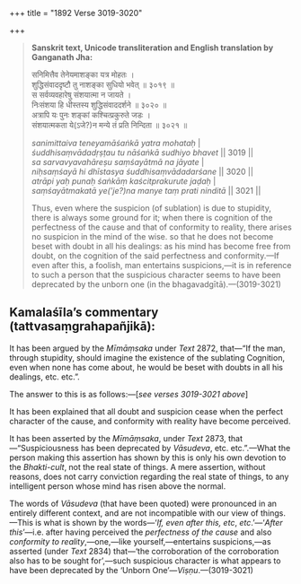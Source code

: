 +++
title = "1892 Verse 3019-3020"

+++
> **Sanskrit text, Unicode transliteration and English translation by Ganganath Jha:** 
>
> सनिमित्तैव तेनेयमाशङ्का यत्र मोहतः ।  
> शुद्धिसंवाददृष्टौ तु नाशङ्का सुधियो भवेत् ॥ ३०१९ ॥  
> स सर्वव्यवहारेषु संशयात्मा न जायते ।  
> निःसंशया हि धीस्तस्य शुद्धिसंवाददर्शने ॥ ३०२० ॥  
> अत्रापि यः पुनः शङ्कां कश्चित्प्रकुरुते जडः ।  
> संशयात्मकता ये(ऽजे?)न मन्ये तं प्रति निन्दिता ॥ ३०२१ ॥ 
>
> *sanimittaiva teneyamāśaṅkā yatra mohataḥ* \|  
> *śuddhisaṃvādadṛṣṭau tu nāśaṅkā sudhiyo bhavet* \|\| 3019 \|\|  
> *sa sarvavyavahāreṣu saṃśayātmā na jāyate* \|  
> *niḥsaṃśayā hi dhīstasya śuddhisaṃvādadarśane* \|\| 3020 \|\|  
> *atrāpi yaḥ punaḥ śaṅkāṃ kaścitprakurute jaḍaḥ* \|  
> *saṃśayātmakatā ye('je?)na manye taṃ prati ninditā* \|\| 3021 \|\| 
>
> Thus, even where the suspicion (of sublation) is due to stupidity, there is always some ground for it; when there is cognition of the perfectness of the cause and that of conformity to reality, there arises no suspicion in the mind of the wise. so that he does not become beset with doubt in all his dealings: as his mind has become free from doubt, on the cognition of the said perfectness and conformity.—If even after this, a foolish, man entertains suspicions,—it is in reference to such a person that the suspicious character seems to have been deprecated by the unborn one (in the bhagavadgītā).—(3019-3021)



## Kamalaśīla’s commentary (tattvasaṃgrahapañjikā):

It has been argued by the *Mīmāṃsaka* under *Text* 2872, that—“If the man, through stupidity, should imagine the existence of the sublating Cognition, even when none has come about, he would be beset with doubts in all his dealings, etc. etc.”.

The answer to this is as follows:—[*see verses 3019-3021 above*]

It has been explained that all doubt and suspicion cease when the perfect character of the cause, and conformity with reality have become perceived.

It has been asserted by the *Mīmāṃsaka*, under *Text* 2873, that—“Suspiciousness has been deprecated by *Vāsudeva*, etc. etc.”.—What the person making this assertion has shown by this is only his own devotion to the *Bhakti-cult*, not the real state of things. A mere assertion, without reasons, does not carry conviction regarding the real state of things, to any intelligent person whose mind has risen above the normal.

The words of *Vāsudeva* (that have been quoted) were pronounced in an entirely different context, and are not incompatible with our view of things.—This is what is shown by the words—‘*If, even after this, etc*, *etc*.’—‘*After this*’—i.e. after having perceived the *perfectness of the cause* and also *conformity to reality*,—one,—like yourself,—entertains suspicions,—as asserted (under *Text* 2834) that—‘the corroboration of the corroboration also has to be sought for’,—such suspicious character is what appears to have been deprecated by the ‘Unborn One’—*Viṣṇu*.—(3019-3021)


